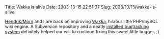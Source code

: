 Title: Wakka is alive
Date: 2003-10-15 22:51:37
Slug: 2003/10/15/wakka-is-alive


[Hendrik/Morn][1] and I are back on improving [Wakka][2], his/our little
PHP/mySQL wiki engine. A Subversion repository and a neatly [installed
bugtracking system][3] definitely helped our will to continue fixing this
sweet little bugger. ;)

   [1]: http://blog.mans.de
   [2]: http://www.wakkawiki.com
   [3]: http://bugs.wakkawiki.com

